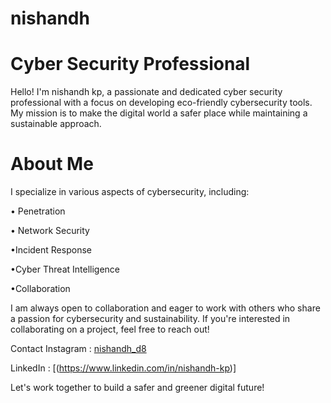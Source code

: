 # nishandh
# Cyber Security Professional
Hello! I'm nishandh kp, a passionate and dedicated cyber security professional with a focus on developing eco-friendly cybersecurity tools. My mission is to make the digital world a safer place while maintaining a sustainable approach.

# About Me
I specialize in various aspects of cybersecurity, including:

   • Penetration 

   • Network Security

   •Incident Response

   •Cyber Threat Intelligence

   •Collaboration

I am always open to collaboration and eager to work with others who share a passion for cybersecurity and sustainability. If you're interested in collaborating on a project, feel free to reach out!

Contact
Instagram : [nishandh_d8](https://www.instagram.com/nishandh_d8)

LinkedIn :  [(https://www.linkedin.com/in/nishandh-kp)]

Let's work together to build a safer and greener digital future!
